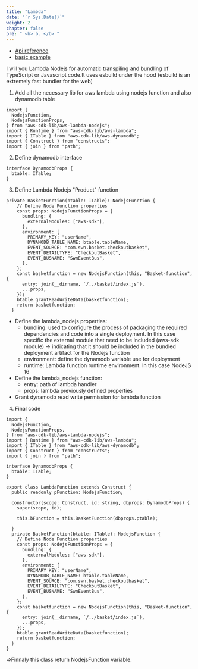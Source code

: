 ```yaml
---
title: "Lambda"
date: "`r Sys.Date()`"
weight: 2
chapter: false
pre: " <b> b. </b> "
---
```


- [Api reference](https://docs.aws.amazon.com/cdk/api/v2/docs/aws-cdk-lib.aws_lambda_nodejs-readme.html)
- [basic example](https://github.com/aws-samples/aws-cdk-examples/blob/main/typescript/api-cors-lambda-crud-dynamodb/index.ts)

I will you Lambda Nodejs for automatic transpiling and bundling of TypeScript or Javascript code.It uses esbuild under the hood (esbuild is an extremely fast bundler for the web)

1. Add all the necessary lib for aws lambda using nodejs function and also dynamodb table

```
import {
  NodejsFunction,
  NodejsFunctionProps,
} from "aws-cdk-lib/aws-lambda-nodejs";
import { Runtime } from "aws-cdk-lib/aws-lambda";
import { ITable } from "aws-cdk-lib/aws-dynamodb";
import { Construct } from "constructs";
import { join } from "path";
```

2. Define dynamodb interface

```
interface DynamodbProps {
  btable: ITable;
}
```

3. Define Lambda Nodejs "Product" function

```
private BasketFunction(btable: ITable): NodejsFunction {
    // Define Node Function properties
    const props: NodejsFunctionProps = {
      bundling: {
        externalModules: ["aws-sdk"],
      },
      environment: {
        PRIMARY_KEY: "userName",
        DYNAMODB_TABLE_NAME: btable.tableName,
        EVENT_SOURCE: "com.swn.basket.checkoutbasket",
        EVENT_DETAILTYPE: "CheckoutBasket",
        EVENT_BUSNAME: "SwnEventBus",
      },
    };
    const basketfunction = new NodejsFunction(this, "Basket-function", {
      entry: join(__dirname, `/../basket/index.js`),
      ...props,
    });
    btable.grantReadWriteData(basketfunction);
    return basketfunction;
  }
```

- Define the lambda_nodejs properties:
  - bundling: used to configure the process of packaging the required dependencies and code into a single deployment. In this case specific the external module that need to be included (aws-sdk module) -> indicating that it should be included in the bundled deployment artifact for the Nodejs function
  - environment: define the dynamodb variable use for deployment
  - runtime: Lambda function runtime environment. In this case NodeJS 16
- Define the lambda_nodejs function:
  - entry: path of lambda handler
  - props: lambda previously defined properties
- Grant dynamodb read write permission for lambda function 

4. Final code
```
import {
  NodejsFunction,
  NodejsFunctionProps,
} from "aws-cdk-lib/aws-lambda-nodejs";
import { Runtime } from "aws-cdk-lib/aws-lambda";
import { ITable } from "aws-cdk-lib/aws-dynamodb";
import { Construct } from "constructs";
import { join } from "path";

interface DynamodbProps {
  btable: ITable;
}

export class LambdaFunction extends Construct {
  public readonly pFunction: NodejsFunction;

  constructor(scope: Construct, id: string, dbprops: DynamodbProps) {
    super(scope, id);

    this.bFunction = this.BasketFunction(dbprops.ptable);

  }
  private BasketFunction(btable: ITable): NodejsFunction {
    // Define Node Function properties
    const props: NodejsFunctionProps = {
      bundling: {
        externalModules: ["aws-sdk"],
      },
      environment: {
        PRIMARY_KEY: "userName",
        DYNAMODB_TABLE_NAME: btable.tableName,
        EVENT_SOURCE: "com.swn.basket.checkoutbasket",
        EVENT_DETAILTYPE: "CheckoutBasket",
        EVENT_BUSNAME: "SwnEventBus",
      },
    };
    const basketfunction = new NodejsFunction(this, "Basket-function", {
      entry: join(__dirname, `/../basket/index.js`),
      ...props,
    });
    btable.grantReadWriteData(basketfunction);
    return basketfunction;
  }
}

```
=>Finnaly this class return NodejsFunction variable.

